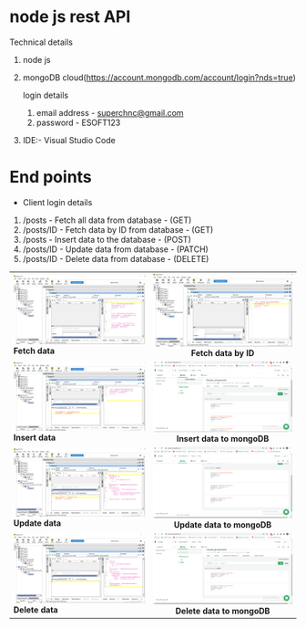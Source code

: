 
# node js rest API 

Technical details

1. node js
2. mongoDB cloud(https://account.mongodb.com/account/login?nds=true)

   login details
   
   1. email address - superchnc@gmail.com
   2. password - ESOFT123
   
3. IDE:- Visual Studio Code

# End points 

- Client login details
1. /posts - Fetch all data from database - (GET)
2. /posts/ID - Fetch data by ID from database - (GET)
3. /posts - Insert data to the database - (POST)
4. /posts/ID - Update data from database - (PATCH)
5. /posts/ID - Delete data from database - (DELETE)

|   |     |
| ------------- |:-------------:| 
| <img src="Images/Fetch all data.PNG"><br><b>Fetch data</b>| <img src="Images/Fetch data by ID.PNG"><br><b>Fetch data by ID</b>|
| <img src="Images/insert data to mongoDB.PNG"><br><b>Insert data</b>| <img src="Images/inserted data.PNG"><br><b>Insert data to mongoDB</b>|
| <img src="Images/update data by ID.PNG"><br><b>Update data</b>| <img src="Images/update data.PNG"><br><b>Update data to mongoDB</b>|
| <img src="Images/Delete data by ID.PNG"><br><b>Delete data</b>| <img src="Images/Delete data.PNG"><br><b>Delete data to mongoDB</b>|


